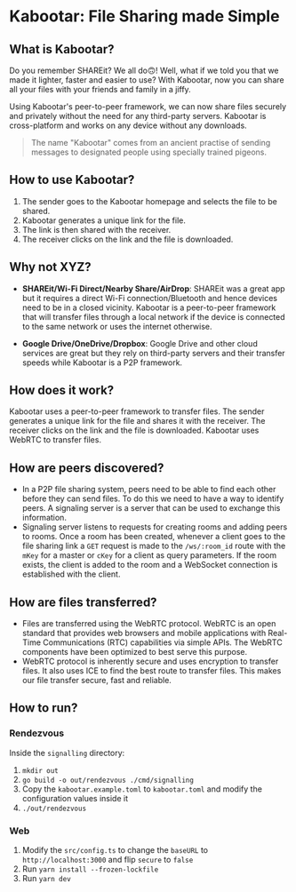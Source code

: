 # Kabootar: File Sharing made Simple

## What is Kabootar?

Do you remember SHAREit? We all do🙃! Well, what if we told you that we made it
lighter, faster and easier to use? With Kabootar, now you can share all your
files with your friends and family in a jiffy.

Using Kabootar's peer-to-peer framework, we can now share files securely and
privately without the need for any third-party servers. Kabootar is
cross-platform and works on any device without any downloads.

> The name "Kabootar" comes from an ancient practise of sending messages to
> designated people using specially trained pigeons.

## How to use Kabootar?

1. The sender goes to the Kabootar homepage and selects the file to be shared.
2. Kabootar generates a unique link for the file.
3. The link is then shared with the receiver.
4. The receiver clicks on the link and the file is downloaded.

## Why not XYZ?

- **SHAREit/Wi-Fi Direct/Nearby Share/AirDrop**: SHAREit was a great app but it
  requires a direct Wi-Fi connection/Bluetooth and hence devices need to be in a
  closed vicinity. Kabootar is a peer-to-peer framework that will transfer files
  through a local network if the device is connected to the same network or uses
  the internet otherwise.

- **Google Drive/OneDrive/Dropbox**: Google Drive and other cloud services are
  great but they rely on third-party servers and their transfer speeds while
  Kabootar is a P2P framework.

## How does it work?

Kabootar uses a peer-to-peer framework to transfer files. The sender generates a
unique link for the file and shares it with the receiver. The receiver clicks on
the link and the file is downloaded. Kabootar uses WebRTC to transfer files.

## How are peers discovered?

- In a P2P file sharing system, peers need to be able to find each other before
  they can send files. To do this we need to have a way to identify peers. A
  signaling server is a server that can be used to exchange this information.
- Signaling server listens to requests for creating rooms and adding peers to
  rooms. Once a room has been created, whenever a client goes to the file
  sharing link a `GET` request is made to the `/ws/:room_id` route with the
  `mKey` for a master or `cKey` for a client as query parameters. If the room
  exists, the client is added to the room and a WebSocket connection is
  established with the client.

## How are files transferred?

- Files are transferred using the WebRTC protocol. WebRTC is an open standard
  that provides web browsers and mobile applications with Real-Time
  Communications (RTC) capabilities via simple APIs. The WebRTC components have
  been optimized to best serve this purpose.
- WebRTC protocol is inherently secure and uses encryption to transfer files. It
  also uses ICE to find the best route to transfer files. This makes our file
  transfer secure, fast and reliable.

## How to run?

### Rendezvous

Inside the `signalling` directory:

1. `mkdir out`
1. `go build -o out/rendezvous ./cmd/signalling`
1. Copy the `kabootar.example.toml` to `kabootar.toml` and modify the
   configuration values inside it
1. `./out/rendezvous`

### Web

1. Modify the `src/config.ts` to change the `baseURL` to `http://localhost:3000`
   and flip `secure` to `false`
1. Run `yarn install --frozen-lockfile`
1. Run `yarn dev`
